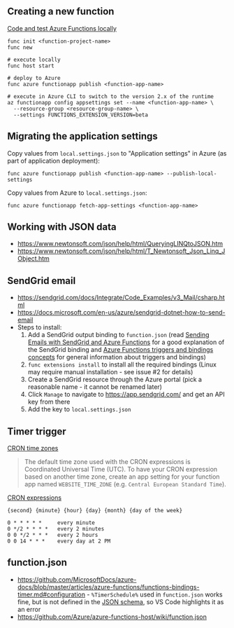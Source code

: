 ## Creating a new function

[Code and test Azure Functions locally](https://docs.microsoft.com/en-us/azure/azure-functions/functions-run-local)

    func init <function-project-name>
    func new

    # execute locally
    func host start

    # deploy to Azure
    func azure functionapp publish <function-app-name>

    # execute in Azure CLI to switch to the version 2.x of the runtime
    az functionapp config appsettings set --name <function-app-name> \
      --resource-group <resource-group-name> \
      --settings FUNCTIONS_EXTENSION_VERSION=beta

## Migrating the application settings

Copy values from `local.settings.json` to "Application settings" in Azure (as part of application deployment):

    func azure functionapp publish <function-app-name> --publish-local-settings

Copy values from Azure to `local.settings.json`:

    func azure functionapp fetch-app-settings <function-app-name>

## Working with JSON data

 - https://www.newtonsoft.com/json/help/html/QueryingLINQtoJSON.htm
 - https://www.newtonsoft.com/json/help/html/T_Newtonsoft_Json_Linq_JObject.htm

## SendGrid email

 - https://sendgrid.com/docs/Integrate/Code_Examples/v3_Mail/csharp.html
 - https://docs.microsoft.com/en-us/azure/sendgrid-dotnet-how-to-send-email
 - Steps to install:
   1. Add a SendGrid output binding to `function.json` (read
      [Sending Emails with SendGrid and Azure Functions](http://markheath.net/post/sending-emails-sendgrid-azure-functions)
      for a good explanation of the SendGrid binding and 
      [Azure Functions triggers and bindings concepts](https://docs.microsoft.com/en-us/azure/azure-functions/functions-triggers-bindings)
      for general information about triggers and bindings)
   2. `func extensions install` to install all the required bindings (Linux may require manual installation - see issue #2 for details)
   3. Create a SendGrid resource through the Azure portal (pick a reasonable 
      name - it cannot be renamed later)
   4. Click `Manage` to navigate to https://app.sendgrid.com/ and get an API key from there
   5. Add the key to `local.settings.json`

## Timer trigger

[CRON time zones](https://docs.microsoft.com/en-us/azure/azure-functions/functions-bindings-timer#cron-time-zones)

> The default time zone used with the CRON expressions is Coordinated Universal Time (UTC). 
> To have your CRON expression based on another time zone, create an app setting for your 
> function app named `WEBSITE_TIME_ZONE` (e.g. `Central European Standard Time`). 

[CRON expressions](https://codehollow.com/2017/02/azure-functions-time-trigger-cron-cheat-sheet/)

    {second} {minute} {hour} {day} {month} {day of the week}

    0 * * * * * 	every minute
    0 */2 * * * * 	every 2 minutes
    0 0 */2 * * *   every 2 hours
    0 0 14 * * * 	every day at 2 PM

## function.json

 - https://github.com/MicrosoftDocs/azure-docs/blob/master/articles/azure-functions/functions-bindings-timer.md#configuration - `%TimerSchedule%` 
   used in `function.json` works fine, but is not defined in the [JSON schema](http://json.schemastore.org/function), so VS Code highlights it
   as an error
 - https://github.com/Azure/azure-functions-host/wiki/function.json
